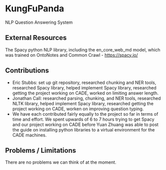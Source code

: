 # KungFuPanda
NLP Question Answering System

External Resources
------------------
The Spacy python NLP library, including the en_core_web_md model, which was trained on OntoNotes and Common Crawl - https://spacy.io/

Contributions
-------------
* Eric Stubbs: set up git repository, researched chunking and NER tools, researched Spacy library, helped implement Spacy library, researched getting the project working on CADE, worked on limiting answer length.  
* Jonathan Call: researched parsing, chunking, and NER tools, researched NLTK library, helped implement Spacy library, researched getting the project working on CADE, worken on improving question typing.  
* We have each contributed fairly equally to the project so far in terms of time and effort.  We spent upwards of 6 to 7 hours trying to get Spacy and our project working on CADE before Yuan Zhuang was able to post the guide on installing python libraries to a virtual environment for the CADE machines.  

Problems / Limitations
----------------------
There are no problems we can think of at the moment.  
